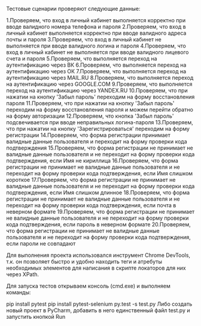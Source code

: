 Тестовые сценарии проверяют следующие данные:

1.Проверяем, что вход в личный кабинет выполняется корректно при вводе валидного номера телефона и пароля
2.Проверяем, что вход в личный кабинет выполняется корректно при вводе валидного адреса почты и пароля
3.Проверяем, что вход в личный кабинет не выполняется при вводе валидного логина и пароля
4.Проверяем, что вход в личный кабинет не выполняется при вводе валидного лицевого счета и пароля
5.Проверяем, что выполняется переход на аутентификацию через ВК
6.Проверяем, что выполняется переход на аутентификацию через ОК
7.Проверяем, что выполняется переход на аутентификацию через MAIL.RU
8.Проверяем, что выполняется переход на аутентификацию через GOOGLE.COM
9.Проверяем, что выполняется переход на аутентификацию через YANDEX.RU
10.Проверяем, что при нажатии на кнопку 'Забыл пароль' переходим на форму восстановления пароля
11.Проверяем, что при нажатии на кнопку 'Забыл пароль' переходим на форму восстановления пароля и можем перейти обратно на форму авторизации
12.Проверяем, что кнопка 'Забыл пароль' подсвечивается при вводе неправильных логина-пароля
13.Проверяем, что при нажатии на кнопку 'Зарегистрироваться' переходим на форму регистрации
14.Проверяем, что форма регистрации принимает валидные данные пользователя и переходит на форму проверки кода подтверждения
15.Проверяем, что форма регистрации не принимает не валидные данные пользователя и не переходит на форму проверки кода подтверждения, если Имя не кириллица
16.Проверяем, что форма регистрации не принимает не валидные данные пользователя и не переходит на форму проверки кода подтверждения, если Имя слишком короткое
17.Проверяем, что форма регистрации не принимает не валидные данные пользователя и не переходит на форму проверки кода подтверждения, если Имя слишком длинное
18.Проверяем, что форма регистрации не принимает не валидные данные пользователя и не переходит на форму проверки кода подтверждения, если почта в неверном формате
19.Проверяем, что форма регистрации не принимает не валидные данные пользователя и не переходит на форму проверки кода подтверждения, если пароль в неверном формате
20.Проверяем, что форма регистрации не принимает не валидные данные пользователя и не переходит на форму проверки кода подтверждения, если пароли не совпадают

Для выполнения проекта использовался инструмент Chrome DevTools, т.к. он позволяет быстро и удобно находить теги и атребуты необходимых элементов для написания в скрипте локаторов для них через XPath.

Для запуска тестов открываем консоль (cmd.exe) и выполняем команды:

pip install pytest
pip install pytest-selenium
py.test -s test.py
Либо создать новый проект в PyCharm, добавить в него единственный файл test.py и запустить кнопкой Run
